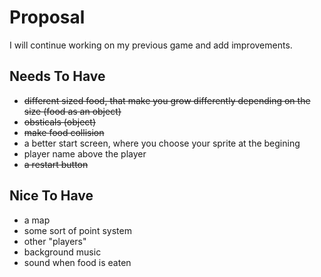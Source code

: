 # Proposal
I will continue working on my previous game and add improvements.


## Needs To Have
- ~~different sized food, that make you grow differently depending on the size (food as an object)~~
-  ~~obsticals (object)~~ 
- ~~make food collision~~
- a better start screen, where you choose your sprite at the begining
- player name above the player
- ~~a restart button~~

 
## Nice To Have
- a map
- some sort of point system
- other "players"
- background music
- sound when food is eaten
